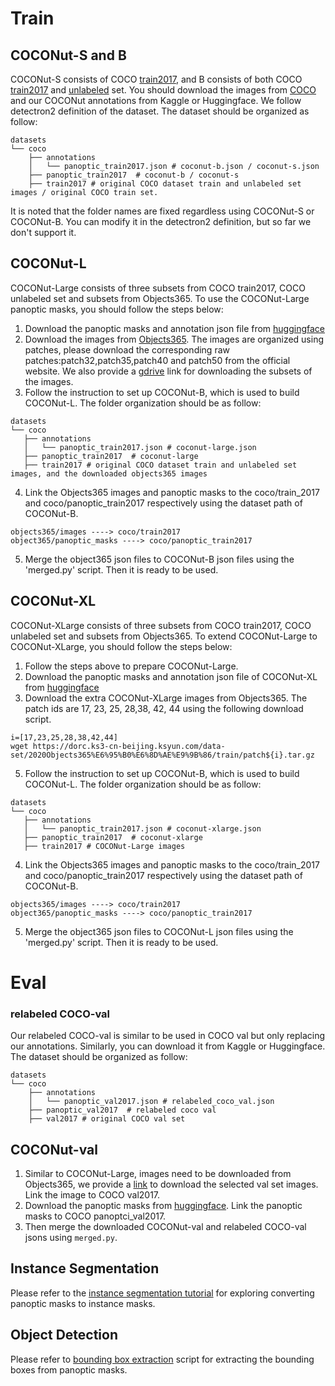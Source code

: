 # Train 
## COCONut-S and B
COCONut-S consists of COCO [train2017](http://images.cocodataset.org/zips/train2017.zip), and B consists of both COCO [train2017](http://images.cocodataset.org/zips/train2017.zip) and [unlabeled](http://images.cocodataset.org/zips/unlabeled2017.zip) set.
You should download the images from [COCO](https://cocodataset.org/#download) and our COCONut annotations from Kaggle or Huggingface.
We follow detectron2 definition of the dataset. The dataset should be organized as follow:
```
datasets
└── coco
    ├── annotations 
    │   └── panoptic_train2017.json # coconut-b.json / coconut-s.json
    ├── panoptic_train2017  # coconut-b / coconut-s
    ├── train2017 # original COCO dataset train and unlabeled set images / original COCO train set.
```

It is noted that the folder names are fixed regardless using COCONut-S or COCONut-B. You can modify it in the detectron2 definition, but so far we don't support it.

## COCONut-L
COCONut-Large consists of three subsets from COCO train2017, COCO unlabeled set and subsets from Objects365. To use the COCONut-Large panoptic masks, you should follow the steps below:
1. Download the panoptic masks and annotation json file from [huggingface](https://huggingface.co/datasets/xdeng77/coconut_large/tree/main)
2. Download the images from [Objects365](https://data.baai.ac.cn/details/Objects365_2020). The images are organized using patches, please download the corresponding raw patches:patch32,patch35,patch40 and patch50 from the official website. We also provide a [gdrive](https://drive.google.com/drive/folders/1ZumOrkikulK96MbBxayO07JP_HV-fgTW?usp=sharing) link for downloading the subsets of the images.
3. Follow the instruction to set up COCONut-B, which is used to build COCONut-L. The folder organization should be as follow:
 ```
datasets
└── coco
    ├── annotations 
    │   └── panoptic_train2017.json # coconut-large.json
    ├── panoptic_train2017  # coconut-large
    ├── train2017 # original COCO dataset train and unlabeled set images, and the downloaded objects365 images
```
4. Link the Objects365 images and panoptic masks to the coco/train_2017 and coco/panoptic_train2017 respectively using the dataset path of COCONut-B.
```
objects365/images ----> coco/train2017
object365/panoptic_masks ----> coco/panoptic_train2017
```
5. Merge the object365 json files to COCONut-B json files using the 'merged.py' script. Then it is ready to be used.

## COCONut-XL
COCONut-XLarge consists of three subsets from COCO train2017, COCO unlabeled set and subsets from Objects365. To extend COCONut-Large to COCONut-XLarge, you should follow the steps below:
1. Follow the steps above to prepare COCONut-Large.
2. Download the panoptic masks and annotation json file of COCONut-XL from [huggingface](https://huggingface.co/datasets/xdeng77/coconut_xlarge/tree/main)
3. Download the extra COCONut-XLarge images from Objects365. The patch ids are 17, 23, 25, 28,38, 42, 44 using the following download script.
```
i=[17,23,25,28,38,42,44]
wget https://dorc.ks3-cn-beijing.ksyun.com/data-set/2020Objects365%E6%95%B0%E6%8D%AE%E9%9B%86/train/patch${i}.tar.gz
```
5. Follow the instruction to set up COCONut-B, which is used to build COCONut-L. The folder organization should be as follow:
 ```
datasets
└── coco
    ├── annotations 
    │   └── panoptic_train2017.json # coconut-xlarge.json
    ├── panoptic_train2017  # coconut-xlarge
    ├── train2017 # COCONut-Large images
```
4. Link the Objects365 images and panoptic masks to the coco/train_2017 and coco/panoptic_train2017 respectively using the dataset path of COCONut-B.
```
objects365/images ----> coco/train2017
object365/panoptic_masks ----> coco/panoptic_train2017
```
5. Merge the object365 json files to COCONut-L json files using the 'merged.py' script. Then it is ready to be used.


# Eval
### relabeled COCO-val
Our relabeled COCO-val is similar to be used in COCO val but only replacing our annotations. Similarly, you can download it from Kaggle or Huggingface.
The dataset should be organized as follow:
```
datasets
└── coco
    ├── annotations 
    │   └── panoptic_val2017.json # relabeled_coco_val.json
    ├── panoptic_val2017  # relabeled coco val
    ├── val2017 # original COCO val set
```
## COCONut-val
1. Similar to COCONut-Large, images need to be downloaded from Objects365, we provide a [link](https://drive.google.com/file/d/1-wzLtddJucBVBJ67ailLrfMNmLGFag4i/view?usp=sharing) to download the selected val set images. Link the image to COCO val2017.
2. Download the panoptic masks from [huggingface](https://huggingface.co/datasets/xdeng77/coconut_val). Link the panoptic masks to COCO panoptci_val2017.
3. Then merge the downloaded COCONut-val and relabeled COCO-val jsons using ```merged.py```.

## Instance Segmentation
Please refer to the [instance segmentation tutorial](https://github.com/bytedance/coconut_cvpr2024/tree/main/tutorials/kmaxdeeplab_instance) for exploring converting panoptic masks to instance masks.


## Object Detection
Please refer to [bounding box extraction](https://github.com/bytedance/coconut_cvpr2024/blob/main/tutorials/object_detection/extract_bbox.py) script for extracting the bounding boxes from panoptic masks.
